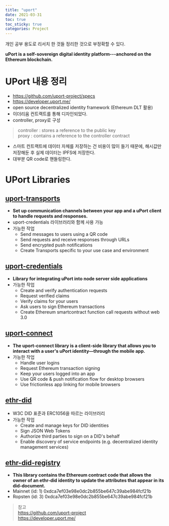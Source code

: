 ```yaml
---
title: "uport"
date: 2021-03-31
toc: true
toc_sticky: true
categories: Project
---
```


개인 공부 용도로 리서치 한 것들 정리한 것으로 부정확할 수 있다.   

__uPort is a self-sovereign digital identity platform---anchored on the Ethereum blockchain.__

# UPort 내용 정리
- https://github.com/uport-project/specs
- https://developer.uport.me/
- open source decentralized identity framework (Ethereum DLT 활용)
- 이더리움 컨트랙트를 통해 디자인되었다. 
- controller, proxy로 구성

> controller : stores a reference to the public key   
> proxy : contains a reference to the controller contract

- 스마트 컨트랙트에 데이터 자체를 저장하는 건 비용이 많이 들기 때문에, 해시값만 저장해둔 후 실제 데이터는 IPFS에 저장한다.
- 대부분 QR code로 핸들링한다.

# UPort Libraries

## [uport-transports](https://developer.uport.me/categories/uport-transports)
- __Set up communication channels between your app and a uPort client to handle requests and responses.__
- uport-credentials 라이브러리와 함께 사용 가능
- 가능한 작업
    - Send messages to users using a QR code
    - Send requests and receive responses through URLs
    - Send encrypted push notifications
    - Create Transports specific to your use case and environment


## [uport-credentials](https://developer.uport.me/categories/uport-credentials)
- __Library for integrating uPort into node server side applications__
- 가능한 작업
    - Create and verify authentication requests
    - Request verified claims
    - Verify claims for your users
    - Ask users to sign Ethereum transactions
    - Create Ethereum smartcontract function call requests without web 3.0

## [uport-connect](https://developer.uport.me/categories/uport-connect)
- __The uport-connect library is a client-side library that allows you to interact with a user's uPort identity—through the mobile app.__
- 가능한 작업
    - Handle user logins
    - Request Ethereum transaction signing
    - Keep your users logged into an app
    - Use QR code & push notification flow for desktop browsers
    - Use frictionless app linking for mobile browsers



## [ethr-did](https://developer.uport.me/categories/ethr-did#ethr-did)
- W3C DID 표준과 ERC1056을 따르는 라이브러리
- 가능한 작업
    - Create and manage keys for DID identities
    - Sign JSON Web Tokens
    - Authorize third parties to sign on a DID's behalf
    - Enable discovery of service endpoints (e.g. decentralized identity management services)

## [ethr-did-registry](https://developer.uport.me/categories/ethr-did-registry)
- __This library contains the Ethereum contract code that allows the owner of an ethr-did identity to update the attributes that appear in its did-document.__
- Mainnet (id: 1)	0xdca7ef03e98e0dc2b855be647c39abe984fcf21b
- Ropsten (id: 3)	0xdca7ef03e98e0dc2b855be647c39abe984fcf21b


> 참고   
> https://github.com/uport-project   
> https://developer.uport.me/   